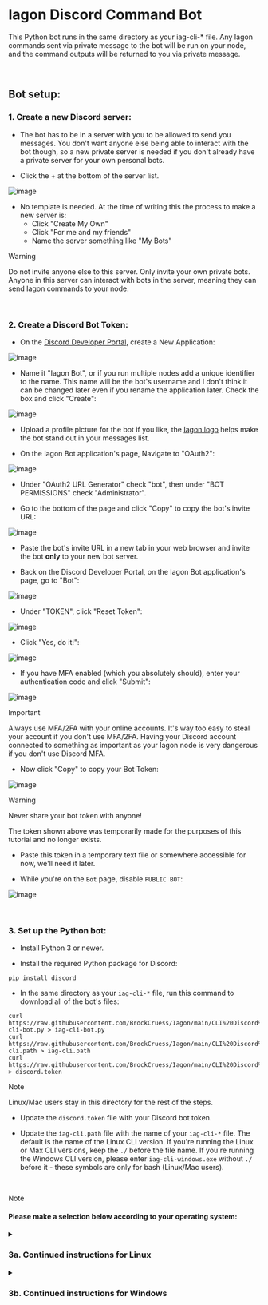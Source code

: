 # Iagon Discord Command Bot

This Python bot runs in the same directory as your iag-cli-* file. Any Iagon commands sent via private message to the bot will be run on your node, and the command outputs will be returned to you via private message.

<br/>

## Bot setup:

### 1. Create a new Discord server:

- The bot has to be in a server with you to be allowed to send you messages. You don't want anyone else being able to interact with the bot though, so a new private server is needed if you don't already have a private server for your own personal bots.

- Click the + at the bottom of the server list.

![image](https://github.com/BrockCruess/Iagon/assets/54557110/38c0d805-6d19-4149-847c-f312dad9b879)

- No template is needed. At the time of writing this the process to make a new server is:
  - Click "Create My Own"
  - Click "For me and my friends"
  - Name the server something like "My Bots"

> [!WARNING]
> Do not invite anyone else to this server. Only invite your own private bots. Anyone in this server can interact with bots in the server, meaning they can send Iagon commands to your node.



<br/>

### 2. Create a Discord Bot Token:

- On the [Discord Developer Portal](https://discord.com/developers/applications), create a New Application:

![image](https://github.com/BrockCruess/Iagon/assets/54557110/d139547e-d7f9-4d3b-859f-f67f901f6c08)

- Name it "Iagon Bot", or if you run multiple nodes add a unique identifier to the name. This name will be the bot's username and I don't think it can be changed later even if you rename the application later. Check the box and click "Create":

![image](https://github.com/BrockCruess/Iagon/assets/54557110/fbcbd4cb-f324-4027-b393-499774eb55c4)

- Upload a profile picture for the bot if you like, the [Iagon logo](https://scontent-ord5-2.xx.fbcdn.net/v/t39.30808-6/271204728_1163909397477466_1742846202482471176_n.png?_nc_cat=100&ccb=1-7&_nc_sid=5f2048&_nc_ohc=G4WjWlt3n3sAX_yJjZh&_nc_ht=scontent-ord5-2.xx&oh=00_AfBukbv9BSDad3zjzTiS894I4Pb0KYaLjoUdxom11A0VSA&oe=66041B94) helps make the bot stand out in your messages list.

- On the Iagon Bot application's page, Navigate to "OAuth2":

![image](https://github.com/BrockCruess/Iagon/assets/54557110/8182391c-278b-42be-876a-5fc97c28457c)

- Under "OAuth2 URL Generator" check "bot", then under "BOT PERMISSIONS" check "Administrator".

- Go to the bottom of the page and click "Copy" to copy the bot's invite URL:

![image](https://github.com/BrockCruess/Iagon/assets/54557110/5bb3f5f7-a6e5-464e-ac18-df16d5a99b26)

- Paste the bot's invite URL in a new tab in your web browser and invite the bot **only** to your new bot server.

- Back on the Discord Developer Portal, on the Iagon Bot application's page, go to "Bot":

![image](https://github.com/BrockCruess/Iagon/assets/54557110/9d6b3036-ccdb-4892-92ac-848bfc8b662e)

- Under "TOKEN", click "Reset Token":

![image](https://github.com/BrockCruess/Iagon/assets/54557110/d7ded603-8e13-4b14-a018-912305a493be)

- Click "Yes, do it!":

![image](https://github.com/BrockCruess/Iagon/assets/54557110/9bfa13a9-3946-4333-a4da-0f11b3c9ef95)

- If you have MFA enabled (which you absolutely should), enter your authentication code and click "Submit":

![image](https://github.com/BrockCruess/Iagon/assets/54557110/c7c90788-f96d-4a57-aa39-43d2c822cdde)

> [!IMPORTANT]
> Always use MFA/2FA with your online accounts. It's way too easy to steal your account if you don't use MFA/2FA. Having your Discord account connected to something as important as your Iagon node is very dangerous if you don't use Discord MFA.

- Now click "Copy" to copy your Bot Token:

![image](https://github.com/BrockCruess/Iagon/assets/54557110/006bf318-0462-4941-95ae-9c051d83b7a4)

> [!WARNING]
> Never share your bot token with anyone!
> 
> The token shown above was temporarily made for the purposes of this tutorial and no longer exists.

- Paste this token in a temporary text file or somewhere accessible for now, we'll need it later.

- While you're on the `Bot` page, disable `PUBLIC BOT`:

![image](https://github.com/BrockCruess/Iagon/assets/54557110/19b84941-f6c5-4a4d-97f6-baa62754a5a5)



<br/>

### 3. Set up the Python bot:

- Install Python 3 or newer.

- Install the required Python package for Discord:
```
pip install discord
```

- In the same directory as your `iag-cli-*` file, run this command to download all of the bot's files:
```
curl https://raw.githubusercontent.com/BrockCruess/Iagon/main/CLI%20Discord%20Command%20Bot/iag-cli-bot.py > iag-cli-bot.py
curl https://raw.githubusercontent.com/BrockCruess/Iagon/main/CLI%20Discord%20Command%20Bot/iag-cli.path > iag-cli.path
curl https://raw.githubusercontent.com/BrockCruess/Iagon/main/CLI%20Discord%20Command%20Bot/discord.token > discord.token

```

> [!NOTE]
> Linux/Mac users stay in this directory for the rest of the steps.

- Update the `discord.token` file with your Discord bot token.

- Update the `iag-cli.path` file with the name of your `iag-cli-*` file. The default is the name of the Linux CLI version. If you're running the Linux or Max CLI versions, keep the `./` before the file name. If you're running the Windows CLI version, please enter `iag-cli-windows.exe` without `./` before it - these symbols are only for bash (Linux/Mac users).

<br/>

> [!NOTE]
> <h4>Please make a selection below according to your operating system:</h4>

<details>
<summary><h3>3a. Continued instructions for Linux</h3></summary>
<br>
  
- Run this command to create a start script for the bot:
```
nano start-discord-bot.sh
```
- Copy and and paste this into the Nano window (right-click to paste) then save and close the file with `CTRL + X`:
```
#!/bin/bash
curl https://raw.githubusercontent.com/BrockCruess/Iagon/main/CLI%20Discord%20Command%20Bot/iag-cli-bot.py > iag-cli-bot.py
python3 iag-cli-bot.py
```

- Run this command to give the script executable permissions:
```
chmod +x start-discord-bot.sh
```

> **TIP:**
> From this point on, anywhere you see `python3` used in a command, you may have to replace it with an absolute path to your Python executable file, depending on how you installed Python.
> 
> It's recommended that you test running `python3 iag-cli-bot.py` to see if Python successfully executes the script to start the bot. If it doesn't, try providing an absolute path like `/usr/bin/python3 iag-cli-bot.py`. Whichever works, use it for the following steps.

> **NOTE:**
> If you're using the root user to run your Iagon Node (typically not recommended), you might not need `sudo` in the following commands.

- Run this command to create a new systemd service for the bot's start script:
```
sudo nano /etc/systemd/system/iag-cli-bot.service
```
- Enter your password if prompted. In the following text, modify the `YOUR-USERNAME`, the `/ABSOLUTE/PATH/TO/iag-cli-*/FOLDER/` and the `/ABSOLUTE/PATH/TO/YOUR/start-discord-bot.sh` with the name of the user that runs your Iagon node, your working directory (Iagon folder) path, and the bot's start script path respectively. Copy the entire modified text and paste it into the Nano window (right-click to paste) then save and close the file with `CTRL + X`:
```
[Unit]
Description = Iagon Discord Command Bot Service
Wants = network-online.target
After = network-online.target

[Service]
User = YOUR-USERNAME
WorkingDirectory = /ABSOLUTE/PATH/TO/iag-cli-*/FOLDER
ExecStart = /bin/bash -c '/ABSOLUTE/PATH/TO/YOUR/start-discord-bot.sh'
TimeoutStopSec = 5
Restart = always
RestartSec = 5

[Install]
WantedBy = multi-user.target
```

- Enable the new service so it runs on startup. Enter your password if prompted:
```
sudo systemctl enable iag-cli-bot.service
```

- Start the bot service. Enter your password if prompted:
```
sudo systemctl start iag-cli-bot.service
```

- Check the status of the bot service to make sure it's running:
```
systemctl status iag-cli-bot.service
```
You should see something like this that says
$\color{green}{\textsf{active (running)}}$
:

![Screenshot 2024-03-23 135134](https://github.com/BrockCruess/Iagon/assets/54557110/44be573c-1acf-46f6-aeec-5be373b206d2)



### You're done! Go to your Discord bot server and right click your Iagon Bot to send it a message. Send `commands` to the bot and it will send back a list of all commands you can send it.

<br/>
<br/>
</details>

<details>
<summary><h3>3b. Continued instructions for Windows</h3></summary>
<br>

> **NOTE:**
> For the Windows CLI version of Iagon Storage Node, I'll assume that you have access to the Windows GUI, and are simply running the Windows CLI version as a more reliable solution for a consumer-grade node running on Windows.

- In File Explorer, navigate to the folder where your iag-cli-windows.exe file and bot files are.

- Create a new text file here called `start-discord-bot.bat`.

If saving from a text editor you'll have to make sure `All files (*.*)` is selected:

![image](https://github.com/BrockCruess/Iagon/assets/54557110/a690e267-0ad5-4595-829c-9e7db0a7f5e6)

If creating the file by right clicking in File Explorer, you may get this prompt. Click `Yes`:

![image](https://github.com/BrockCruess/Iagon/assets/54557110/24899ce3-0fe1-44ce-8d97-57b725ebcd2e)

- Edit `start-discord-bot.bat` and paste the following, then save and close the file:
```
@ECHO OFF
python iag-cli-bot.py
```

> **TIP:**
> If `python` is not recognized as a command on your system, you may have to replace it with an absolute path to your Python executable file, depending on how you installed Python. You can look up the file directory where Python is typically installed.

- Create a shortcut to `start-discord-bot.bat`

- Press `Win + R` to open the Run window, type in `shell:startup` and click `OK`:

![image](https://github.com/BrockCruess/Iagon/assets/54557110/1dff0ff6-80d4-4da5-8cfb-3ea22b8c5edf)

- Move your `start-discord-bot.bat` shortcut to the Start-up folder.

- Right click on `start-discord-bot.bat`, open `Properties`, go to the `Shortcut` tab, and set `Run:` to `Minimize` then click `OK`:

![image](https://github.com/BrockCruess/Iagon/assets/54557110/a1daca7b-8584-48c3-8379-3bdd37b46f0e)

- Double click on the `start-discord-bot.bat` shortcut to start the bot. A minimized Command Prompt window will open. The bot will automatically be run this way on startup.

> **TIP:**
> There are ways to run the Python bot silently in the background without a Command Prompt window staying open, but you can look into that on your own time. I wanted to provide the simplest way to run the bot, and realistically your Iagon node should never be your personal computer so it shouldn't bother you if a Command Prompt window is always minimized.

### You're done! Go to your Discord bot server and right click your Iagon Bot to send it a message. Send `commands` to the bot and it will send back a list of all commands you can send it.

Windows users please be aware that some symbols used by Iagon's CLI node application command outputs are not well handled by Windows, so the symbols will show up something like `[33m-[39m`. There's not much I can do about that, please just ignore them.

</details>
